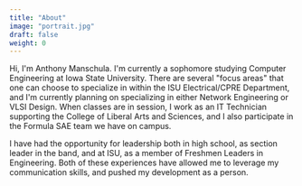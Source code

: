 ```yaml
---
title: "About"
image: "portrait.jpg"
draft: false
weight: 0
---
```


Hi, I'm Anthony Manschula. I'm currently a sophomore studying Computer Engineering at Iowa State University. There are several "focus areas" that one can choose to specialize in within the ISU Electrical/CPRE Department, and I'm currently planning on specializing in either Network Engineering or VLSI Design. When classes are in session, I work as an IT Technician supporting the College of Liberal Arts and Sciences, and I also participate in the Formula SAE team we have on campus.

I have had the opportunity for leadership both in high school, as section leader in the band, and at ISU, as a member of Freshmen Leaders in Engineering. Both of these experiences have allowed me to leverage my communication skills, and pushed my development as a person.
